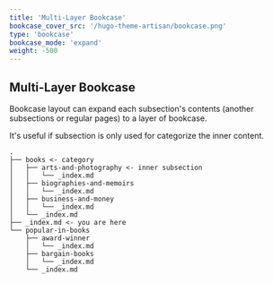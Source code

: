 ```yaml
---
title: 'Multi-Layer Bookcase'
bookcase_cover_src: '/hugo-theme-artisan/bookcase.png'
type: 'bookcase'
bookcase_mode: 'expand'
weight: -500
---
```


## Multi-Layer Bookcase

Bookcase layout can expand each subsection's contents (another subsections or regular pages) to a layer of bookcase.

It's useful if subsection is only used for categorize the inner content.

```
.
├── books <- category
│   ├── arts-and-photography <- inner subsection
│   │   └── _index.md
│   ├── biographies-and-memoirs
│   │   └── _index.md
│   ├── business-and-money
│   │   └── _index.md
│   └── _index.md
├── _index.md <- you are here
└── popular-in-books
    ├── award-winner
    │   └── _index.md
    ├── bargain-books
    │   └── _index.md
    └── _index.md
```
